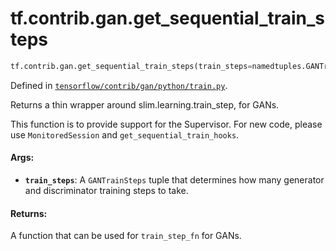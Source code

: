 <div itemscope itemtype="http://developers.google.com/ReferenceObject">
<meta itemprop="name" content="tf.contrib.gan.get_sequential_train_steps" />
<meta itemprop="path" content="Stable" />
</div>

# tf.contrib.gan.get_sequential_train_steps

``` python
tf.contrib.gan.get_sequential_train_steps(train_steps=namedtuples.GANTrainSteps(1, 1))
```



Defined in [`tensorflow/contrib/gan/python/train.py`](https://www.tensorflow.org/code/tensorflow/contrib/gan/python/train.py).

Returns a thin wrapper around slim.learning.train_step, for GANs.

This function is to provide support for the Supervisor. For new code, please
use `MonitoredSession` and `get_sequential_train_hooks`.

#### Args:

* <b>`train_steps`</b>: A `GANTrainSteps` tuple that determines how many generator
    and discriminator training steps to take.


#### Returns:

A function that can be used for `train_step_fn` for GANs.